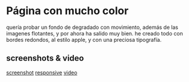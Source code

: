# Página con mucho color
quería probar un fondo de degradado con movimiento, además de las imagenes flotantes, y por ahora ha salido muy bien. he creado todo con bordes redondos, al estilo apple, y con una preciosa tipografía.
## screenshots & video
[screenshot](./screenshots/screenshot.png)
[responsive](./screenshots/responsive.png)
[video](./screenshots/video.mp4)
